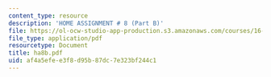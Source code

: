 ```yaml
---
content_type: resource
description: 'HOME ASSIGNMENT # 8 (Part B)'
file: https://ol-ocw-studio-app-production.s3.amazonaws.com/courses/16-20-structural-mechanics-fall-2002/af4a5efee3f8d95b87dc7e323bf244c1_ha8b.pdf
file_type: application/pdf
resourcetype: Document
title: ha8b.pdf
uid: af4a5efe-e3f8-d95b-87dc-7e323bf244c1
---
```

